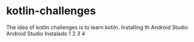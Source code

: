 # kotlin-challenges
The idea of ​​kotlin challenges is to learn kotiln.
Installing th Android Studio 
Android Studio Instalado
1 2 3 4